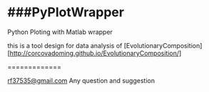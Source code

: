###PyPlotWrapper
=============

Python Ploting with Matlab wrapper

this is a tool design for data analysis of [EvolutionaryComposition][http://corcovadoming.github.io/EvolutionaryComposition/]

=============

rf37535@gmail.com Any question and suggestion
